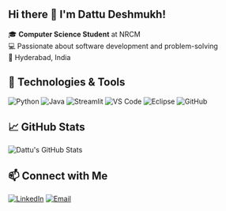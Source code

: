 ## Hi there 👋 I'm Dattu Deshmukh!

🎓 **Computer Science Student** at NRCM  
💻 Passionate about software development and problem-solving  
📍 Hyderabad, India

## 🔧 Technologies & Tools

![Python](https://img.shields.io/badge/-Python-3776AB?style=flat-square&logo=python&logoColor=white)
![Java](https://img.shields.io/badge/-Java-007396?style=flat-square&logo=java&logoColor=white)
![Streamlit](https://img.shields.io/badge/-Streamlit-FF4B4B?style=flat-square&logo=streamlit&logoColor=white)
![VS Code](https://img.shields.io/badge/-VS%20Code-007ACC?style=flat-square&logo=visual-studio-code&logoColor=white)
![Eclipse](https://img.shields.io/badge/-Eclipse-2C2255?style=flat-square&logo=eclipse&logoColor=white)
![GitHub](https://img.shields.io/badge/-GitHub-181717?style=flat-square&logo=github&logoColor=white)




## 📈 GitHub Stats

![Dattu's GitHub Stats](https://github-readme-stats.vercel.app/api?username=Dattu-Deshmukh&show_icons=true&theme=radical)

## 📫 Connect with Me

[![LinkedIn](https://img.shields.io/badge/-LinkedIn-0A66C2?style=flat-square&logo=linkedin&logoColor=white)](https://www.linkedin.com/in/dattu-deshmukh2/)
[![Email](https://img.shields.io/badge/-Email-D14836?style=flat-square&logo=gmail&logoColor=white)](mailto:dattudeshmukh021@gmail.com)

<!--
**Dattu-Deshmukh/Dattu-Deshmukh** is a ✨ _special_ ✨ repository because its `README.md` (this file) appears on your GitHub profile.

Here are some ideas to get you started:

- 🔭 I’m currently working on ...
- 🌱 I’m currently learning ...
- 👯 I’m looking to collaborate on ...
- 🤔 I’m looking for help with ...
- 💬 Ask me about ...
- 📫 How to reach me: ...
- 😄 Pronouns: ...
- ⚡ Fun fact: ...
-->
